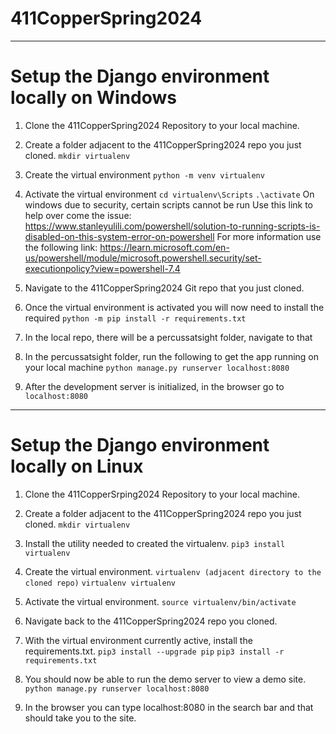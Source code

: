 # 411CopperSpring2024
---
# Setup the Django environment locally on Windows
1. Clone the 411CopperSpring2024 Repository to your local machine. 

2. Create a folder adjacent to the 411CopperSpring2024 repo you just cloned.
   ```mkdir virtualenv```
 
3. Create the virtual environment
   ```python -m venv virtualenv```

4. Activate the virtual environment
   ```cd virtualenv\Scripts```
   ```.\activate```
   On windows due to security, certain scripts cannot be run
   Use this link to help over come the issue: https://www.stanleyulili.com/powershell/solution-to-running-scripts-is-disabled-on-this-system-error-on-powershell 
   For more information use the following link: https://learn.microsoft.com/en-us/powershell/module/microsoft.powershell.security/set-executionpolicy?view=powershell-7.4

6. Navigate to the 411CopperSpring2024 Git repo that you just cloned.

7. Once the virtual environment is activated you will now need to install the required 
   ```python -m pip install -r requirements.txt```

8. In the local repo, there will be a percussatsight folder, navigate to that

9. In the percussatsight folder, run the following to get the app running on your local machine
   ```python manage.py runserver localhost:8080```

10. After the development server is initialized, in the browser go to 
   ```localhost:8080```

---
# Setup the Django environment locally on Linux
1. Clone the 411CopperSrping2024 Repository to your local machine.

2. Create a folder adjacent to the 411CopperSpring2024 repo you just cloned. 
   ```mkdir virtualenv```

3. Install the utility needed to created the virtualenv. 
   ```pip3 install virtualenv```

4. Create the virtual environment.
   ```virtualenv (adjacent directory to the cloned repo)```
   ```virtualenv virtualenv```

5. Activate the virtual environment. 
   ```source virtualenv/bin/activate```

6. Navigate back to the 411CopperSpring2024 repo you cloned. 

7. With the virtual environment currently active, install the requirements.txt. 
   ```pip3 install --upgrade pip```
   ```pip3 install -r requirements.txt```

8. You should now be able to run the demo server to view a demo site.
   ```python manage.py runserver localhost:8080```

9. In the browser you can type localhost:8080 in the search bar and that should take you to the site.
